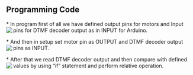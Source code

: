 ## Programming Code
<p>
* In program first of all we have defined output pins for motors and Input pins for DTMF decoder output as in INPUT for Arduino.
<img align="left"  src="https://circuitdigest.com/sites/default/files/inlineimages/define_0.PNG">
</p>
<p>
* And then in setup set motor pin as OUTPUT and DTMF decoder output pins as INPUT.
<img align="left"  src="https://circuitdigest.com/sites/default/files/inlineimages/direction.PNG">
</p>
<p>
* After that we read DTMF decoder output and then compare with defined values by using “if” statement and perform relative operation.
<img align="left"  src="https://circuitdigest.com/sites/default/files/inlineimages/readign%20and%20compare.PNG">
</p>
